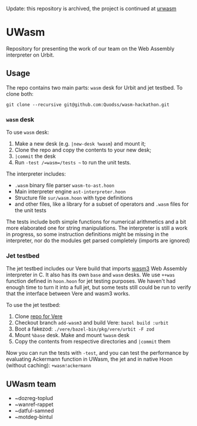 Update: this repository is archived, the project is continued at [urwasm](https://github.com/Quodss/urwasm)

# UWasm
Repository for presenting the work of our team on the Web Assembly interpreter on Urbit.

## Usage
The repo contains two main parts: `wasm` desk for Urbit and jet testbed. To clone both:
```
git clone --recursive git@github.com:Quodss/wasm-hackathon.git
```

### `wasm` desk
To use `wasm` desk:
1. Make a new desk (e.g. `|new-desk %wasm`) and mount it;
2. Clone the repo and copy the contents to your new desk;
3. `|commit` the desk
4. Run `-test /=wasm=/tests ~` to run the unit tests.

The interpreter includes:
 - `.wasm` binary file parser `wasm-to-ast.hoon`
 - Main interpreter engine `ast-interpreter.hoon`
 - Structure file `sur/wasm.hoon` with type definitions
 - and other files, like a library for a subset of operators and `.wasm` files for the unit tests

The tests include both simple functions for numerical arithmetics and a bit more elaborated one for string manipulations. The interpreter is still a work in progress, so some instruction definitions might be missing in the interpreter, nor do the modules get parsed completely (imports are ignored)

### Jet testbed
The jet testbed includes our Vere build that imports [wasm3](https://github.com/wasm3/wasm3) Web Assembly interpreter in C. It also has its own `base` and `wasm` desks. We use `++was` function defined in `hoon.hoon` for jet testing purposes. We haven't had enough time to turn it into a full jet, but some tests still could be run to verify that the interface between Vere and wasm3 works.

To use the jet testbed:
1. Clone [repo for Vere](https://github.com/melodicht/vere/tree/add-wasm3)
1. Checkout branch `add-wasm3` and build Vere: `bazel build :urbit`
2. Boot a fakezod: `./vere/bazel-bin/pkg/vere/urbit -F zod`
3. Mount `%base` desk. Make and mount `%wasm` desk
4. Copy the contents from respective directories and `|commit` them

Now you can run the tests with `-test`, and you can test the performance by evaluating Ackermann function in UWasm, the jet and in native Hoon (without caching): `+wasm!ackermann`

## UWasm team
 - ~dozreg-toplud
 - ~wanref-rappet
 - ~datful-samned
 - ~motdeg-bintul
